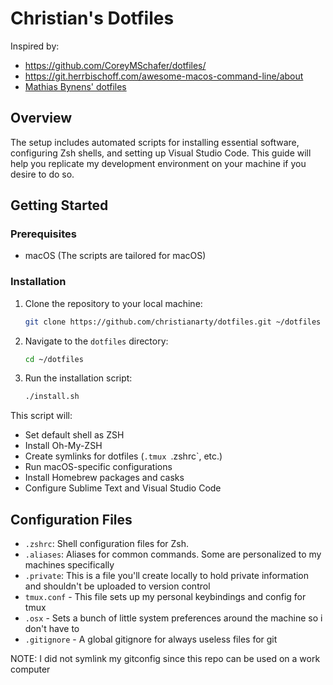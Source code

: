 # Christian's Dotfiles

Inspired by:

- https://github.com/CoreyMSchafer/dotfiles/
- https://git.herrbischoff.com/awesome-macos-command-line/about
- [Mathias Bynens' dotfiles](https://github.com/mathiasbynens/dotfiles)

## Overview

The setup includes automated scripts for installing essential software, configuring Zsh shells, and setting up Visual Studio Code. This guide will help you replicate my development environment on your machine if you desire to do so.

## Getting Started

### Prerequisites

- macOS (The scripts are tailored for macOS)

### Installation

1. Clone the repository to your local machine:
   ```sh
   git clone https://github.com/christianarty/dotfiles.git ~/dotfiles
   ```
2. Navigate to the `dotfiles` directory:
   ```sh
   cd ~/dotfiles
   ```
3. Run the installation script:
   ```sh
   ./install.sh
   ```

This script will:

- Set default shell as ZSH
- Install Oh-My-ZSH
- Create symlinks for dotfiles (`.tmux `.zshrc`, etc.)
- Run macOS-specific configurations
- Install Homebrew packages and casks
- Configure Sublime Text and Visual Studio Code

## Configuration Files

- `.zshrc`: Shell configuration files for Zsh.
- `.aliases`: Aliases for common commands. Some are personalized to my machines specifically
- `.private`: This is a file you'll create locally to hold private information and shouldn't be uploaded to version control
- `tmux.conf` - This file sets up my personal keybindings and config for tmux
- `.osx` - Sets a bunch of little system preferences around the machine so i don't have to
- `.gitignore` - A global gitignore for always useless files for git

NOTE: I did not symlink my gitconfig since this repo can be used on a work computer

